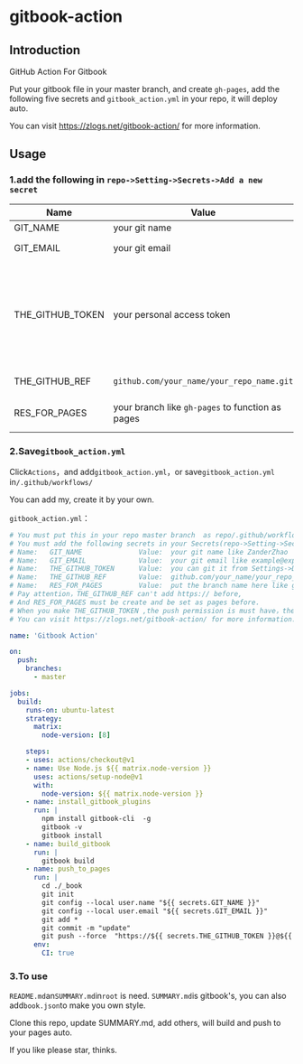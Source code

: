 # gitbook-action

## Introduction

GitHub Action For Gitbook

Put your gitbook file in your master branch, and create `gh-pages`, add the following five secrets and `gitbook_action.yml` in your repo, it will deploy auto.

You can visit <https://zlogs.net/gitbook-action/> for more information.

## Usage

### 1.add the following in `repo->Setting->Secrets->Add a new secret`

| Name             | Value                                            | Tip                                                        |
| ---------------- | ------------------------------------------------ | ------------------------------------------------------------ |
| GIT_NAME         | your git name                                    | like zanderzhao                                              |
| GIT_EMAIL        | your git email                                   | like example@exp.com                                         |
| THE_GITHUB_TOKEN | your personal access token                       | get the token from`Settings->Developer settings->Personal access tokens->Generate new token`,when you make it, push permission is  needed. |
| THE_GITHUB_REF   | `github.com/your_name/your_repo_name.git`        | can **not** add`https://`                                    |
| RES_FOR_PAGES    | your branch like `gh-pages` to function as pages | create the pages before and set it  as pages                 |



### 2.Save`gitbook_action.yml`

Click`Actions`，and add`gitbook_action.yml`，or save`gitbook_action.yml` in`/.github/workflows/`

You can add my, create it by your own.

`gitbook_action.yml`：

```yml
# You must put this in your repo master branch  as repo/.github/workflow/gitbook_action.yml
# You must add the following secrets in your Secrets(repo->Setting->Secrets->Add a new secret)  
# Name:   GIT_NAME              Value:  your git name like ZanderZhao
# Name:   GIT_EMAIL             Value:  your git email like example@exp.com
# Name:   THE_GITHUB_TOKEN      Value:  you can git it from Settings->Developer settings->Personal access tokens->Generate new token
# Name:   THE_GITHUB_REF        Value:  github.com/your_name/your_repo_name.git
# Name:   RES_FOR_PAGES         Value:  put the branch name here like gh-pages,where the build book you want put for
# Pay attention，THE_GITHUB_REF can't add https:// before, 
# And RES_FOR_PAGES must be create and be set as pages before.
# When you make THE_GITHUB_TOKEN ,the push permission is must have，the others, you can add.
# You can visit https://zlogs.net/gitbook-action/ for more information.

name: 'Gitbook Action'

on:
  push:
    branches:    
      - master

jobs:
  build:
    runs-on: ubuntu-latest
    strategy:
      matrix:
        node-version: [8]

    steps:
    - uses: actions/checkout@v1
    - name: Use Node.js ${{ matrix.node-version }}
      uses: actions/setup-node@v1
      with:
        node-version: ${{ matrix.node-version }}
    - name: install_gitbook_plugins
      run: |
        npm install gitbook-cli  -g
        gitbook -v
        gitbook install
    - name: build_gitbook
      run: |
        gitbook build
    - name: push_to_pages
      run: |
        cd ./_book
        git init
        git config --local user.name "${{ secrets.GIT_NAME }}"
        git config --local user.email "${{ secrets.GIT_EMAIL }}"
        git add *
        git commit -m "update"
        git push --force  "https://${{ secrets.THE_GITHUB_TOKEN }}@${{ secrets.THE_GITHUB_REF }}" master:${{ secrets.RES_FOR_PAGES }}
      env:
        CI: true
```



### 3.To use

`README.md`an`SUMMARY.md`in`root` is need. `SUMMARY.md`is gitbook's, you can also add`book.json`to make you own style.

Clone this repo, update SUMMARY.md, add others, will build and push to your pages auto.

If you like please star, thinks.


